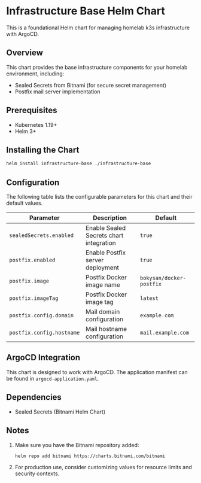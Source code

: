 # Infrastructure Base Helm Chart

This is a foundational Helm chart for managing homelab k3s infrastructure with ArgoCD.

## Overview

This chart provides the base infrastructure components for your homelab environment, including:
- Sealed Secrets from Bitnami (for secure secret management)
- Postfix mail server implementation

## Prerequisites

- Kubernetes 1.19+
- Helm 3+

## Installing the Chart

```bash
helm install infrastructure-base ./infrastructure-base
```

## Configuration

The following table lists the configurable parameters for this chart and their default values.

| Parameter | Description | Default |
|-----------|-------------|---------|
| `sealedSecrets.enabled` | Enable Sealed Secrets chart integration | `true` |
| `postfix.enabled` | Enable Postfix server deployment | `true` |
| `postfix.image` | Postfix Docker image name | `bokysan/docker-postfix` |
| `postfix.imageTag` | Postfix Docker image tag | `latest` |
| `postfix.config.domain` | Mail domain configuration | `example.com` |
| `postfix.config.hostname` | Mail hostname configuration | `mail.example.com` |

## ArgoCD Integration

This chart is designed to work with ArgoCD. The application manifest can be found in `argocd-application.yaml`.

## Dependencies

- Sealed Secrets (Bitnami Helm Chart)

## Notes

1. Make sure you have the Bitnami repository added:
   ```bash
   helm repo add bitnami https://charts.bitnami.com/bitnami
   ```

2. For production use, consider customizing values for resource limits and security contexts.
